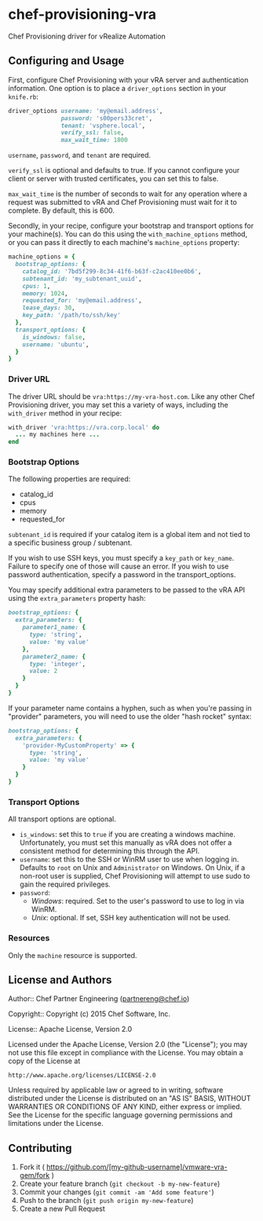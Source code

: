 # chef-provisioning-vra

Chef Provisioning driver for vRealize Automation

## Configuring and Usage

First, configure Chef Provisioning with your vRA server and authentication information. One option is to place a `driver_options` section in your `knife.rb`:

```ruby
driver_options username: 'my@email.address',
               password: 's00pers33cret',
               tenant: 'vsphere.local',
               verify_ssl: false,
               max_wait_time: 1800
```

`username`, `password`, and `tenant` are required.

`verify_ssl` is optional and defaults to true. If you cannot configure your client or server with trusted certificates, you can set this to false.

`max_wait_time` is the number of seconds to wait for any operation where a request was submitted to vRA and Chef Provisioning must wait for it to complete.  By default, this is 600.

Secondly, in your recipe, configure your bootstrap and transport options for your machine(s).  You can do this using the `with_machine_options` method, or you can pass it directly to each machine's `machine_options` property:

```ruby
machine_options = {
  bootstrap_options: {
    catalog_id: '7bd5f299-8c34-41f6-b63f-c2ac410ee0b6',
    subtenant_id: 'my_subtenant_uuid',
    cpus: 1,
    memory: 1024,
    requested_for: 'my@email.address',
    lease_days: 30,
    key_path: '/path/to/ssh/key'
  },
  transport_options: {
    is_windows: false,
    username: 'ubuntu',
  }
}
```

### Driver URL

The driver URL should be `vra:https://my-vra-host.com`. Like any other Chef Provisioning driver, you may set this a variety of ways, including the `with_driver` method in your recipe:

```ruby
with_driver 'vra:https://vra.corp.local' do
  ... my machines here ...
end
```

### Bootstrap Options

The following properties are required:

 * catalog_id
 * cpus
 * memory
 * requested_for

`subtenant_id` is required if your catalog item is a global item and not tied to a specific business group / subtenant.

If you wish to use SSH keys, you must specify a `key_path` or `key_name`.  Failure to specify one of those will cause an error.  If you wish to use password authentication, specify a password in the transport_options.

You may specify additional extra parameters to be passed to the vRA API using the `extra_parameters` property hash:

```ruby
bootstrap_options: {
  extra_parameters: {
    parameter1_name: {
      type: 'string',
      value: 'my value'
    },
    parameter2_name: {
      type: 'integer',
      value: 2
    }
  }
}
```

If your parameter name contains a hyphen, such as when you're passing in "provider" parameters, you will need to use the older "hash rocket" syntax:

```ruby
bootstrap_options: {
  extra_parameters: {
    'provider-MyCustomProperty' => {
      type: 'string',
      value: 'my value'
    }
  }
}
```

### Transport Options

All transport options are optional.

 * `is_windows`: set this to `true` if you are creating a windows machine.  Unfortunately, you must set this manually as vRA does not offer a consistent method for determining this through the API.
 * `username`: set this to the SSH or WinRM user to use when logging in.  Defaults to `root` on Unix and `Administrator` on Windows.  On Unix, if a non-root user is supplied, Chef Provisioning will attempt to use sudo to gain the required privileges.
 * `password`:
   * *Windows*: required.  Set to the user's password to use to log in via WinRM.
   * *Unix*: optional.  If set, SSH key authentication will not be used.

### Resources

Only the `machine` resource is supported.

## License and Authors

Author:: Chef Partner Engineering (<partnereng@chef.io>)

Copyright:: Copyright (c) 2015 Chef Software, Inc.

License:: Apache License, Version 2.0

Licensed under the Apache License, Version 2.0 (the "License"); you may not use
this file except in compliance with the License. You may obtain a copy of the License at

```
http://www.apache.org/licenses/LICENSE-2.0
```

Unless required by applicable law or agreed to in writing, software distributed under the
License is distributed on an "AS IS" BASIS, WITHOUT WARRANTIES OR CONDITIONS OF ANY KIND,
either express or implied. See the License for the specific language governing permissions
and limitations under the License.

## Contributing

1. Fork it ( https://github.com/[my-github-username]/vmware-vra-gem/fork )
2. Create your feature branch (`git checkout -b my-new-feature`)
3. Commit your changes (`git commit -am 'Add some feature'`)
4. Push to the branch (`git push origin my-new-feature`)
5. Create a new Pull Request
